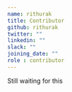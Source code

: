 ```yaml
---
name: rithurak
title: Contributor
github: rithurak
twitter: ""
linkedin: ""
slack: ""
joining_date: ""
role : contributor
---
```


Still waiting for this
